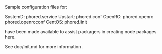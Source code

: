 Sample configuration files for:

SystemD: phored.service
Upstart: phored.conf
OpenRC:  phored.openrc
         phored.openrcconf
CentOS:  phored.init

have been made available to assist packagers in creating node packages here.

See doc/init.md for more information.
